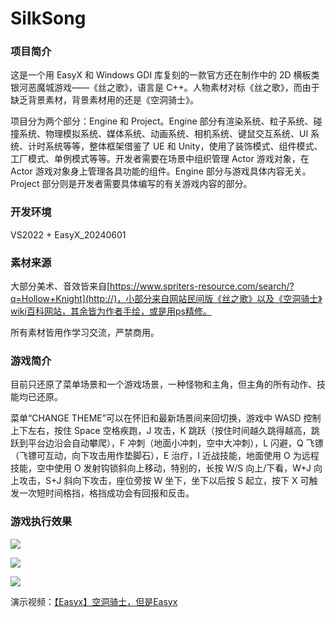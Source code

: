 # SilkSong
### 项目简介


这是一个用 EasyX 和 Windows GDI 库复刻的一款官方还在制作中的 2D 横板类银河恶魔城游戏——《丝之歌》，语言是 C++。人物素材对标《丝之歌》，而由于缺乏背景素材，背景素材用的还是《空洞骑士》。

项目分为两个部分：Engine 和 Project。Engine 部分有渲染系统、粒子系统、碰撞系统、物理模拟系统、媒体系统、动画系统、相机系统、键鼠交互系统、UI 系统、计时系统等等，整体框架借鉴了 UE 和 Unity，使用了装饰模式、组件模式、工厂模式、单例模式等等。开发者需要在场景中组织管理 Actor 游戏对象，在 Actor 游戏对象身上管理各具功能的组件。Engine 部分与游戏具体内容无关。Project 部分则是开发者需要具体编写的有关游戏内容的部分。

### 开发环境


VS2022 + EasyX_20240601 

### 素材来源


大部分美术、音效皆来自[https://www.spriters-resource.com/search/?q=Hollow+Knight](http://)，小部分来自网站民间版《丝之歌》以及《空洞骑士》wiki百科网站，其余皆为作者手绘，或是用ps精修。

所有素材皆用作学习交流，严禁商用。

### 游戏简介


目前只还原了菜单场景和一个游戏场景，一种怪物和主角，但主角的所有动作、技能均已还原。

菜单“CHANGE THEME”可以在怀旧和最新场景间来回切换，游戏中 WASD 控制上下左右，按住 Space 空格疾跑，J 攻击，K 跳跃（按住时间越久跳得越高，跳跃到平台边沿会自动攀爬），F 冲刺（地面小冲刺，空中大冲刺），L 闪避，Q 飞镖（飞镖可互动，向下攻击用作垫脚石），E 治疗，I 近战技能，地面使用 O 为远程技能，空中使用 O 发射钩锁斜向上移动，特别的，长按 W/S 向上/下看，W+J 向上攻击，S+J 斜向下攻击，座位旁按 W 坐下，坐下以后按 S 起立，按下 X 可触发一次短时间格挡，格挡成功会有回报和反击。

### 游戏执行效果

![](https://codebus.cn/f/a/0/0/734/QQ20250130-105746.png)

![](https://codebus.cn/f/a/0/0/734/QQ20250130-105855.png)

![](https://codebus.cn/f/a/0/0/734/QQ20250130-105947.png)


演示视频：[【Easyx】空洞骑士，但是Easyx](https://www.bilibili.com/video/BV1U8fSYkEsC/?share_source=copy_web&vd_source=a59fee9f89e8975f2e92a9b950cce6c5)
